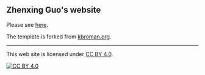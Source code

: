 ## Zhenxing Guo's website
Please see [here](https://ZhenxingGuo0015.github.io).

The template is forked from [kbroman.org](https://kbroman.org).

---

This web site is licensed under
[CC BY 4.0](https://creativecommons.org/licenses/by/4.0/).

[![CC BY 4.0](https://licensebuttons.net/l/by/4.0/88x31.png)](https://creativecommons.org/licenses/by/4.0/)
